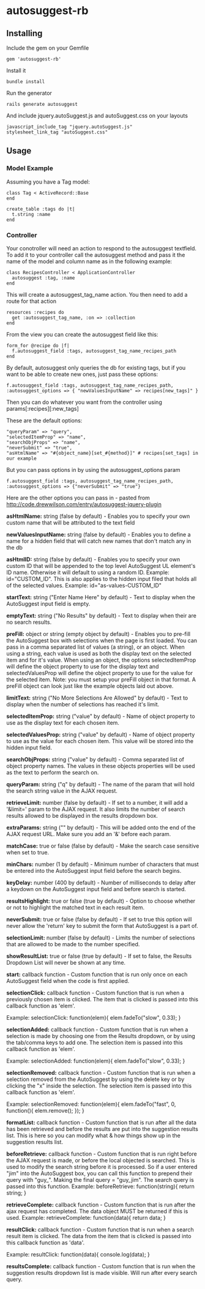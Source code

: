 # autosuggest-rb

## Installing

Include the gem on your Gemfile

    gem 'autosuggest-rb'

Install it

    bundle install

Run the generator

    rails generate autosuggest

And include jquery.autoSuggest.js and autoSuggest.css on your layouts

    javascript_include_tag "jquery.autoSuggest.js"
    stylesheet_link_tag "autoSuggest.css"

## Usage

### Model Example

Assuming you have a Tag model:

    class Tag < ActiveRecord::Base
    end

    create_table :tags do |t|
      t.string :name
    end

### Controller

Your conotroller will need an action to respond to the autosuggest textfield. To add it to your controller call the autosuggest method and pass it the name of the model and column name as in the following example:

    class RecipesController < ApplicationController
      autosuggest :tag, :name
    end

This will create a autosuggest_tag_name action. You then need to add a route for that action

    resources :recipes do
      get :autosuggest_tag_name, :on => :collection
    end

From the view you can create the autosuggest field like this:

    form_for @recipe do |f|
      f.autosuggest_field :tags, autosuggest_tag_name_recipes_path
    end

By default, autosuggest only queries the db for existing tags, but if you want to be able to create new ones, just pass these options:

    f.autosuggest_field :tags, autosuggest_tag_name_recipes_path, :autosuggest_options => { "newValuesInputName" => recipes[new_tags]" }

Then you can do whatever you want from the controller using params[:recipes][:new_tags]


These are the default options:

    "queryParam" => "query",
    "selectedItemProp" => "name",
    "searchObjProps" => "name",
    "neverSubmit" => "true",
    "asHtmlName" => "#{object_name}[set_#{method}]" # recipes[set_tags] in our example

But you can pass options in by using the autosuggest_options param

    f.autosuggest_field :tags, autosuggest_tag_name_recipes_path, :autosuggest_options => {"neverSubmit" => "true"}

Here are the other options you can pass in - pasted from http://code.drewwilson.com/entry/autosuggest-jquery-plugin

**asHtmlName:** string (false by default) - Enables you to specify your own custom name that will be attributed to the text field

**newValuesInputName:** string (false by default) - Enables you to define a name for a hidden field that will catch new names that don't match any in the db

**asHtmlID:** string (false by default) - Enables you to specify your own custom ID that will be appended to the top level AutoSuggest UL element's ID name. Otherwise it will default to using a random ID. Example: id="CUSTOM_ID". This is also applies to the hidden input filed that holds all of the selected values. Example: id="as-values-CUSTOM_ID"

**startText:** string ("Enter Name Here" by default) - Text to display when the AutoSuggest input field is empty.

**emptyText:** string ("No Results" by default) - Text to display when their are no search results.

**preFill:** object or string (empty object by default) - Enables you to pre-fill the AutoSuggest box with selections when the page is first loaded. You can pass in a comma separated list of values (a string), or an object. When using a string, each value is used as both the display text on the selected item and for it's value. When using an object, the options selectedItemProp will define the object property to use for the display text and selectedValuesProp will define the object property to use for the value for the selected item. Note: you must setup your preFill object in that format. A preFill object can look just like the example objects laid out above.

**limitText:** string ("No More Selections Are Allowed" by default) - Text to display when the number of selections has reached it's limit.

**selectedItemProp:** string ("value" by default) - Name of object property to use as the display text for each chosen item.

**selectedValuesProp:** string ("value" by default) - Name of object property to use as the value for each chosen item. This value will be stored into the hidden input field.

**searchObjProps:** string ("value" by default) - Comma separated list of object property names. The values in these objects properties will be used as the text to perform the search on.

**queryParam:** string ("q" by default) - The name of the param that will hold the search string value in the AJAX request.

**retrieveLimit:** number (false by default) - If set to a number, it will add a '&limit=' param to the AJAX request. It also limits the number of search results allowed to be displayed in the results dropdown box.

**extraParams:** string ("" by default) - This will be added onto the end of the AJAX request URL. Make sure you add an '&' before each param.

**matchCase:** true or false (false by default) - Make the search case sensitive when set to true.

**minChars:** number (1 by default) - Minimum number of characters that must be entered into the AutoSuggest input field before the search begins.

**keyDelay:** number (400 by default) - Number of milliseconds to delay after a keydown on the AutoSuggest input field and before search is started.

**resultsHighlight:** true or false (true by default) - Option to choose whether or not to highlight the matched text in each result item.

**neverSubmit:** true or false (false by default) - If set to true this option will never allow the 'return' key to submit the form that AutoSuggest is a part of.

**selectionLimit:** number (false by default) - Limits the number of selections that are allowed to be made to the number specified.

**showResultList:** true or false (true by default) - If set to false, the Results Dropdown List will never be shown at any time.

**start:** callback function - Custom function that is run only once on each AutoSuggest field when the code is first applied.

**selectionClick:** callback function - Custom function that is run when a previously chosen item is clicked. The item that is clicked is passed into this callback function as 'elem'.

Example: selectionClick: function(elem){ elem.fadeTo("slow", 0.33); }

**selectionAdded:** callback function - Custom function that is run when a selection is made by choosing one from the Results dropdown, or by using the tab/comma keys to add one. The selection item is passed into this callback function as 'elem'.

Example: selectionAdded: function(elem){ elem.fadeTo("slow", 0.33); }

**selectionRemoved:** callback function - Custom function that is run when a selection removed from the AutoSuggest by using the delete key or by clicking the "x" inside the selection. The selection item is passed into this callback function as 'elem'.

Example: selectionRemoved: function(elem){ elem.fadeTo("fast", 0, function(){ elem.remove(); }); }

**formatList:** callback function - Custom function that is run after all the data has been retrieved and before the results are put into the suggestion results list. This is here so you can modify what & how things show up in the suggestion results list.

**beforeRetrieve:** callback function - Custom function that is run right before the AJAX request is made, or before the local objected is searched. This is used to modify the search string before it is processed. So if a user entered "jim" into the AutoSuggest box, you can call this function to prepend their query with "guy_". Making the final query = "guy_jim". The search query is passed into this function. Example: beforeRetrieve: function(string){ return string; }

**retrieveComplete:** callback function - Custom function that is run after the ajax request has completed. The data object MUST be returned if this is used. Example: retrieveComplete: function(data){ return data; }

**resultClick:** callback function - Custom function that is run when a search result item is clicked. The data from the item that is clicked is passed into this callback function as 'data'.

Example: resultClick: function(data){ console.log(data); }

**resultsComplete:** callback function - Custom function that is run when the suggestion results dropdown list is made visible. Will run after every search query.



